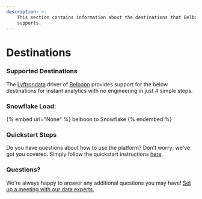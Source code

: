 ```yaml
---
description: >-
    This section contains information about the destinations that Belboon
    supports.
---
```


# Destinations

### Supported Destinations

The [Lyftrondata](https://www.lyftrondata.com/) driver of [Belboon](None) provides support for the below destinations for instant analytics with no engineering in just 4 simple steps.

### Snowflake Load:

{% embed url="None" %}
belboon to Snowflake
{% endembed %}

### Quickstart Steps

Do you have questions about how to use the platform? Don't worry; we've got you covered. Simply follow the quickstart instructions [here](README.md).

### Questions? <a href="#questions" id="questions"></a>

We're always happy to answer any additional questions you may have! [Set up a meeting with our data experts.](https://www.lyftrondata.com/book-a-meeting/)
